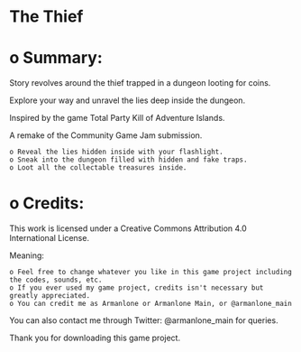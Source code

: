 # The Thief

# o Summary:
 Story revolves around the thief trapped in a dungeon looting for coins.

Explore your way and unravel the lies deep inside the dungeon.

Inspired by the game Total Party Kill of Adventure Islands.

A remake of the Community Game Jam submission.

    o Reveal the lies hidden inside with your flashlight.
    o Sneak into the dungeon filled with hidden and fake traps.
    o Loot all the collectable treasures inside.
    
# o Credits:

This work is licensed under a Creative Commons Attribution 4.0 International License.

Meaning:

    o Feel free to change whatever you like in this game project including the codes, sounds, etc.
    o If you ever used my game project, credits isn't necessary but greatly appreciated.
    o You can credit me as Armanlone or Armanlone Main, or @armanlone_main
    
You can also contact me through Twitter: @armanlone_main for queries.

Thank you for downloading this game project.
